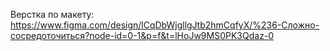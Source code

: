 Верстка по макету: https://www.figma.com/design/lCqDbWjgllgJtb2hmCqfyX/%236-Сложно-сосредоточиться?node-id=0-1&p=f&t=lHoJw9MS0PK3Qdaz-0 
